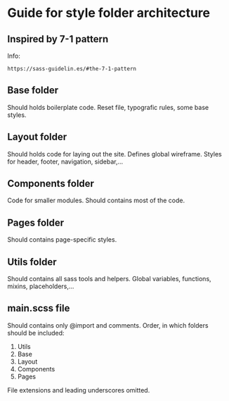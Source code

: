 # Guide for style folder architecture

## Inspired by 7-1 pattern
Info:
```
https://sass-guidelin.es/#the-7-1-pattern
```

## Base folder
Should holds boilerplate code.
Reset file, typografic rules, some base styles.

## Layout folder
Should holds code for laying out the site. Defines global wireframe.
Styles for header, footer, navigation, sidebar,...

## Components folder
Code for smaller modules. Should contains most of the code.

## Pages folder
Should contains page-specific styles.

## Utils folder
Should contains all sass tools and helpers.
Global variables, functions, mixins, placeholders,...

## main.scss file
Should contains only @import and comments.
Order, in which folders should be included:
1) Utils
2) Base
3) Layout
4) Components
5) Pages

File extensions and leading underscores omitted.
